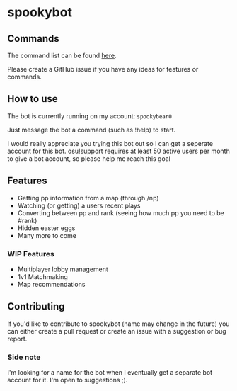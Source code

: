 # spookybot

## Commands

The command list can be found [here](https://github.com/spookybear0/spookybot/wiki/Command-list).

Please create a GitHub issue if you have any ideas for features or commands.

## How to use

The bot is currently running on my account: `spookybear0`

Just message the bot a command (such as !help) to start.

I would really appreciate you trying this bot out so I can get a seperate account for this bot. osu!support requires at least 50 active users per month to give a bot account, so please help me reach this goal

## Features

* Getting pp information from a map (through /np)
* Watching (or getting) a users recent plays
* Converting between pp and rank (seeing how much pp you need to be #rank)
* Hidden easter eggs
* Many more to come

### WIP Features

* Multiplayer lobby management
* 1v1 Matchmaking
* Map recommendations

## Contributing

If you'd like to contribute to spookybot (name may change in the future) you can either create a pull request or create an issue with a suggestion or bug report.

### Side note

I'm looking for a name for the bot when I eventually get a separate bot account for it. I'm open to suggestions ;).
